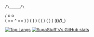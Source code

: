 ### 
    /\_____/\
   /  o   o  \
  ( ==  ^  == )
   )         (
  (           )
 ( (  )   (  ) )
(__(__)___(__)__)

[![Top Langs](https://github-readme-stats.vercel.app/api/top-langs/?username=SamuelWitke&hide=html,css&layout=compact&theme=dark&exclude_repo=pqdb&langs_count=4)](https://github.com/anuraghazra/github-readme-stats#top-languages-card)
[![SupaStuff's's GitHub stats](https://github-readme-stats.vercel.app/api?username=SamuelWitke&show_icons=true&theme=dark)](https://github.com/anuraghazra/github-readme-stats#github-stats-card)

<!--
**SupaStuff/SupaStuff** is a ✨ _special_ ✨ repository because its `README.md` (this file) appears on your GitHub profile.

Here are some ideas to get you started:

- 🔭 I’m currently working on ...
- 🌱 I’m currently learning ...
- 👯 I’m looking to collaborate on ...
- 🤔 I’m looking for help with ...
- 💬 Ask me about ...
- 📫 How to reach me: ...
- 😄 Pronouns: ...
- ⚡ Fun fact: ...
-->
